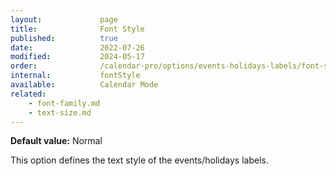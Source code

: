 ```yaml
---
layout:             page
title:              Font Style
published:          true
date:               2022-07-26
modified:           2024-05-17
order:              /calendar-pro/options/events-holidays-labels/font-style
internal:           fontStyle
available:          Calendar Mode
related:
    - font-family.md
    - text-size.md
---
```

**Default value:** Normal

This option defines the text style of the events/holidays labels.  
